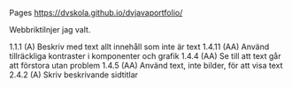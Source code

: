 Pages https://dvskola.github.io/dvjavaportfolio/

Webbriktilnjer jag valt.

1.1.1 (A)	Beskriv med text allt innehåll som inte är text
1.4.11 (AA)	Använd tillräckliga kontraster i komponenter och grafik
1.4.4 (AA)	Se till att text går att förstora utan problem
1.4.5 (AA)	Använd text, inte bilder, för att visa text
2.4.2 (A)	Skriv beskrivande sidtitlar
